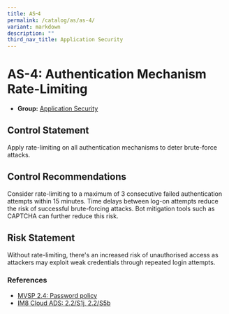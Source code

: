 ```yaml
---
title: AS᠆4
permalink: /catalog/as/as-4/
variant: markdown
description: ""
third_nav_title: Application Security
---
```

# AS-4: Authentication Mechanism Rate-Limiting

* **Group:** [Application Security](/catalog/as)

## Control Statement

Apply rate-limiting on all authentication mechanisms to deter brute-force attacks.

## Control Recommendations

Consider rate-limiting to a maximum of 3 consecutive failed authentication attempts within 15 minutes. Time delays between log-on attempts reduce the risk of successful brute-forcing attacks. Bot mitigation tools such as CAPTCHA can further reduce this risk.

## Risk Statement

Without rate-limiting, there&#39;s an increased risk of unauthorised access as attackers may exploit weak credentials through repeated login attempts.



### References


 * [MVSP 2.4: Password policy](https://mvsp.dev/)
 * [IM8 Cloud ADS: 2.2/S1j, 2.2/S5b](https://intranet.mof.gov.sg/portal/IM/Themes/IT-Management/Cloud/Topics/Application-Development-Security-(For-Cloud).aspx)